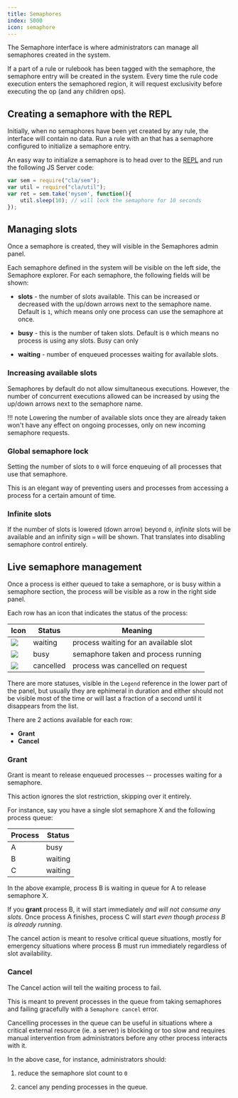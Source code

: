 ```yaml
---
title: Semaphores
index: 5000
icon: semaphore
---
```


The Semaphore interface is where administrators can manage all semaphores
created in the system.

If a part of a rule or rulebook has been tagged with the semaphore, the
semaphore entry will be created in the system. Every time the rule code
execution enters the semaphored region, it will request exclusivity before
executing the op (and any children ops).

## Creating a semaphore with the REPL

Initially, when no semaphores have been yet created by any
rule, the interface will contain no data. Run a rule
with an that has a semaphore configured to initialize
a semaphore entry.

An easy way to initialize a semaphore is to head over to the
[REPL](/concepts/repl) and run the following JS Server code:

```javascript
var sem = require("cla/sem");
var util = require("cla/util");
var ret = sem.take('mysem', function(){
    util.sleep(10); // will lock the semaphore for 10 seconds
});
```

## Managing slots

Once a semaphore is created, they will visible in the Semaphores
admin panel.

Each semaphore defined in the system will be visible on the left side, the Semaphore explorer.
For each semaphore, the following fields will be shown:

- __slots__ - the number of slots available. This can be increased or decreased with
the up/down arrows next to the semaphore name. Default is `1`, which means only one
process can use the semaphore at once.

- __busy__ - this is the number of taken slots. Default is `0` which means no
process is using any slots. Busy can only

- __waiting__ - number of enqueued processes waiting for available slots.

### Increasing available slots

Semaphores by default do not allow simultaneous executions.
However, the number of concurrent executions allowed can be increased
by using the up/down arrows next to the semaphore name.

!!! note
    Lowering the number of available slots once
    they are already taken won't have any effect on ongoing processes,
    only on new incoming semaphore requests.

### Global semaphore lock

Setting the number of slots to `0` will force enqueuing of all processes
that use that semaphore.

This is an elegant way of preventing users and processes from accessing a process
for a certain amount of time.

### Infinite slots

If the number of slots is lowered (down arrow) beyond `0`, _infinite_ slots
will be available and an infinity sign `∞` will be shown. That translates into
disabling semaphore control entirely.

## Live semaphore management

Once a process is either queued to take a semaphore, or
is busy within a semaphore section, the process will be visible
as a row in the right side panel.

Each row has an icon that indicates the status of the process:

Icon                                            | Status    | Meaning
------------------------------------------------|-----------|----------------------------------------
![](/static/images/icons/busy.svg)              | waiting   | process waiting for an available slot
![](/static/images/loading/loading-fast.gif)    | busy      | semaphore taken and process running
![](/static/images/icons/stop.svg)              | cancelled | process was cancelled on request

There are more statuses, visible in the `Legend` reference in the lower part of the panel,
but usually they are ephimeral in duration and either should not be visible most of the time
or will last a fraction of a second until it disappears from the list.

There are 2 actions available for each row:

- __Grant__
- __Cancel__

### Grant

Grant is meant to release enqueued processes -- processes waiting for a semaphore.

This action ignores the slot restriction, skipping over it entirely.

For instance, say you have a single slot semaphore X and the following process queue:

Process | Status
--------|-------------
   A    |  busy
   B    |  waiting
   C    |  waiting

In the above example, process B is waiting in queue for A to release semaphore X.

If you __grant__ process B, it will start immediately _and will not consume any
slots_. Once process A finishes, process C will start _even though process B is
already running_.

The cancel action is meant to resolve critical queue situations, mostly for emergency
situations where process B must run immediately regardless of slot availability.

### Cancel

The Cancel action will tell the waiting process to fail.

This is meant to prevent processes in the queue from taking semaphores and failing
gracefully with a `Semaphore cancel` error.

Cancelling processes in the queue can be useful in situations where a critical
external resource (ie. a server) is blocking or too slow and requires manual
intervention from administrators before any other process interacts with it.

In the above case, for instance, administrators should:

1. reduce the semaphore slot count to `0`

2. cancel any pending processes in the queue.
